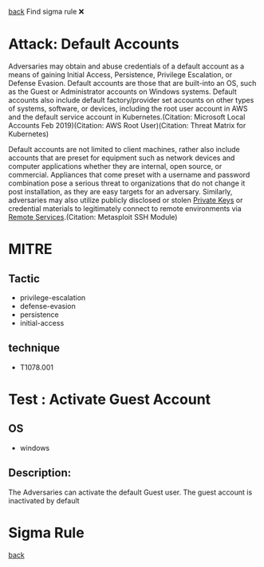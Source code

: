 
[back](../index.md)
Find sigma rule :x: 

# Attack: Default Accounts 

Adversaries may obtain and abuse credentials of a default account as a means of gaining Initial Access, Persistence, Privilege Escalation, or Defense Evasion. Default accounts are those that are built-into an OS, such as the Guest or Administrator accounts on Windows systems. Default accounts also include default factory/provider set accounts on other types of systems, software, or devices, including the root user account in AWS and the default service account in Kubernetes.(Citation: Microsoft Local Accounts Feb 2019)(Citation: AWS Root User)(Citation: Threat Matrix for Kubernetes)

Default accounts are not limited to client machines, rather also include accounts that are preset for equipment such as network devices and computer applications whether they are internal, open source, or commercial. Appliances that come preset with a username and password combination pose a serious threat to organizations that do not change it post installation, as they are easy targets for an adversary. Similarly, adversaries may also utilize publicly disclosed or stolen [Private Keys](https://attack.mitre.org/techniques/T1552/004) or credential materials to legitimately connect to remote environments via [Remote Services](https://attack.mitre.org/techniques/T1021).(Citation: Metasploit SSH Module)

# MITRE
## Tactic
  - privilege-escalation
  - defense-evasion
  - persistence
  - initial-access


## technique
  - T1078.001


# Test : Activate Guest Account
## OS
  - windows


## Description:
The Adversaries can activate the default Guest user. The guest account is inactivated by default


# Sigma Rule


[back](../index.md)
